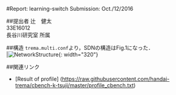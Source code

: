 #Report: learning-switch
Submission: Oct./12/2016  

##提出者
辻　健太  
33E16012  
長谷川研究室 所属  

##構造
`trema.multi.conf`より，SDNの構造はFig.1になった．  
|![NetworkStructure](https://github.com/handai-trema/learning-switch-k-tsuji/blob/master/img/NetworkStructure.png　"これはテスト画像"){: width="320"}  


##関連リンク
* [Result of profile] (https://raw.githubusercontent.com/handai-trema/cbench-k-tsuji/master/profile_cbench.txt)
